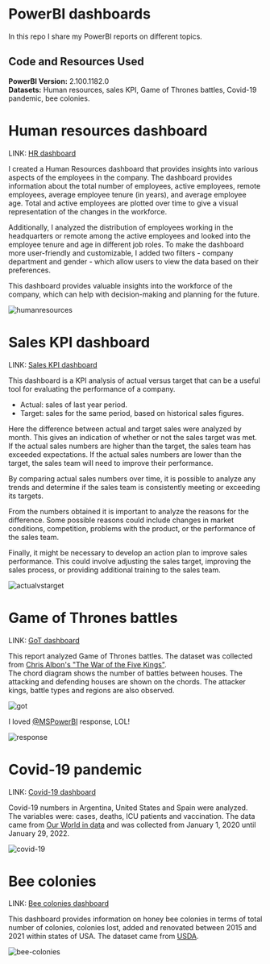 # PowerBI dashboards

In this repo I share my PowerBI reports on different topics.

## Code and Resources Used 
**PowerBI Version:** 2.100.1182.0  
**Datasets:** Human resources, sales KPI, Game of Thrones battles, Covid-19 pandemic, bee colonies.


# Human resources dashboard

LINK: [HR dashboard](https://app.powerbi.com/groups/me/reports/d39ca1c9-44d3-4318-a935-071725664c16/ReportSection)

I created a Human Resources dashboard that provides insights into various aspects of the employees in the company. The dashboard provides information about the total number of employees, active employees, remote employees, average employee tenure (in years), and average employee age. Total and active employees are plotted over time to give a visual representation of the changes in the workforce.

Additionally, I analyzed the distribution of employees working in the headquarters or remote  among the active employees and looked into the employee tenure and age in different job roles. To make the dashboard more user-friendly and customizable, I added two filters - company department and gender - which allow users to view the data based on their preferences.

This dashboard provides valuable insights into the workforce of the company, which can help with decision-making and planning for the future.

![humanresources](images/humanresources.gif)


# Sales KPI dashboard

LINK: [Sales KPI dashboard](https://app.powerbi.com/groups/me/reports/be7c96a5-65da-434a-8992-bae65f5f4dbb/ReportSection)

This dashboard is a KPI analysis of actual versus target that can be a useful tool for evaluating the performance of a company.  

- Actual: sales of last year period.  
- Target: sales for the same period, based on historical sales figures.

Here the difference between actual and target sales were analyzed by month. This gives an indication of whether or not the sales target was met. If the actual sales numbers are higher than the target, the sales team has exceeded expectations. If the actual sales numbers are lower than the target, the sales team will need to improve their performance. 

By comparing actual sales numbers over time, it is possible to analyze any trends and determine if the sales team is consistently meeting or exceeding its targets.

From the numbers obtained it is important to analyze the reasons for the difference. Some possible reasons could include changes in market conditions, competition, problems with the product, or the performance of the sales team.

Finally, it might be necessary to develop an action plan to improve sales performance. This could involve adjusting the sales target, improving the sales process, or providing additional training to the sales team.

![actualvstarget](images/actualvstarget.gif)

# Game of Thrones battles

LINK: [GoT dashboard](https://app.powerbi.com/groups/me/reports/4294451a-e4db-4a8a-b8b0-e23cd30ba3a4/ReportSection)

This report analyzed Game of Thrones battles. The dataset was collected from [Chris Albon's "The War of the Five Kings"](https://github.com/chrisalbon/war_of_the_five_kings_dataset).  
The chord diagram shows the number of battles between houses. The attacking and defending houses are shown on the chords. The attacker kings, battle types and regions are also observed.

![got](images/got.gif)

I loved [@MSPowerBI](https://twitter.com/MSPowerBI) response, LOL!

![response](./images/PowerBI_response.jpg)

# Covid-19 pandemic

LINK: [Covid-19 dashboard](https://app.powerbi.com/groups/me/reports/dc9c118e-f200-4786-adae-cdb262ee92dc/ReportSection)

Covid-19 numbers in Argentina, United States and Spain were analyzed. The variables were: cases, deaths, ICU patients and vaccination.
The data came from [Our World in data](https://ourworldindata.org/coronavirus) and was collected from January 1, 2020 until January 29, 2022.  

![covid-19](./images/covid_dashboard.gif)


# Bee colonies

LINK: [Bee colonies dashboard](https://app.powerbi.com/groups/me/reports/4dd447bc-1393-415c-bd6f-1d6cd917e4eb/ReportSection)

This dashboard provides information on honey bee colonies in terms of total number of colonies, colonies lost, added and renovated between 2015 and 2021 within states of USA. The dataset came from [USDA](https://usda.library.cornell.edu/concern/publications/rn301137d?locale=en).

![bee-colonies](./images/bee_colonies.png)
